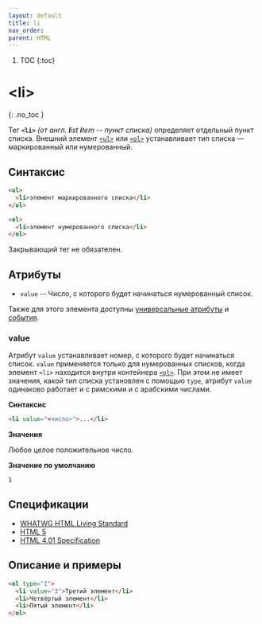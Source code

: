 ```yaml
---
layout: default
title: li
nav_order:
parent: HTML
---
```


<!-- prettier-ignore-start -->
1. TOC
{:toc}

# &lt;li&gt;
{: .no_toc }
<!-- prettier-ignore-end -->

Тег **`<li>`** _(от англ. **l**ist **i**tem -- пункт списка)_ определяет отдельный пункт списка. Внешний элемент [`<ul>`](/html/ul/) или [`<ol>`](/html/ol/) устанавливает тип списка — маркированный или нумерованный.

## Синтаксис

```html
<ul>
  <li>элемент маркированного списка</li>
</ul>

<ol>
  <li>элемент нумерованного списка</li>
</ol>
```

Закрывающий тег не обязателен.

## Атрибуты

- `value` -- Число, с которого будет начинаться нумерованный список.

Также для этого элемента доступны [универсальные атрибуты](/lib/uni-attr/) и [события](/lib/events/).

### value

Атрибут `value` устанавливает номер, с которого будет начинаться список. `value` применяется только для нумерованных списков, когда элемент `<li>` находится внутри контейнера [`<ol>`](/html/ol/). При этом не имеет значения, какой тип списка установлен с помощью `type`, атрибут `value` одинаково работает и с римскими и с арабскими числами.

**Синтаксис**

```html
<li value="<число>">...</li>
```

**Значения**

Любое целое положительное число.

**Значение по умолчанию**

`1`

## Спецификации

- [WHATWG HTML Living Standard](https://html.spec.whatwg.org/multipage/semantics.html#the-li-element)
- [HTML 5](http://www.w3.org/TR/html5/grouping-content.html#the-li-element)
- [HTML 4.01 Specification](http://www.w3.org/TR/html401/lists.html#h-10.2)

## Описание и примеры

```html
<ol type="I">
  <li value="3">Третий элемент</li>
  <li>Четвёртый элемент</li>
  <li>Пятый элемент</li>
</ol>
```
